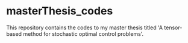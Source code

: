 # masterThesis_codes
This repository contains the codes to my master thesis titled 'A tensor-based method for stochastic optimal control problems'.

